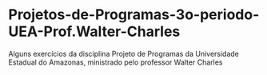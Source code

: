 # Projetos-de-Programas-3o-periodo-UEA-Prof.Walter-Charles
Alguns exercícios da disciplina Projeto de Programas da Universidade Estadual do Amazonas, ministrado pelo professor Walter Charles
